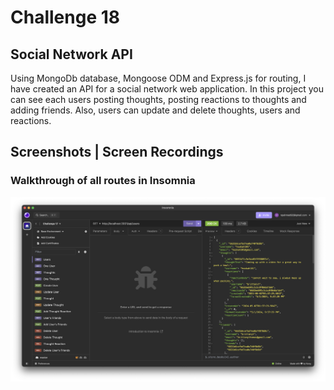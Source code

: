 # Challenge 18

## Social Network API

Using MongoDb database, Mongoose ODM and Express.js for routing, I have created an API for a social network web application. In this project you can see each users posting thoughts, posting reactions to thoughts and adding friends. Also, users can update and delete thoughts, users and reactions.

## Screenshots | Screen Recordings

### Walkthrough of all routes in Insomnia

[![A video thumbnail of the cli employee tracker application.](./assets/social-network-api.png)](https://drive.google.com/file/d/1efyFq8-tDljZrAn32-Zz_z0uqL2Uelnr/view)
